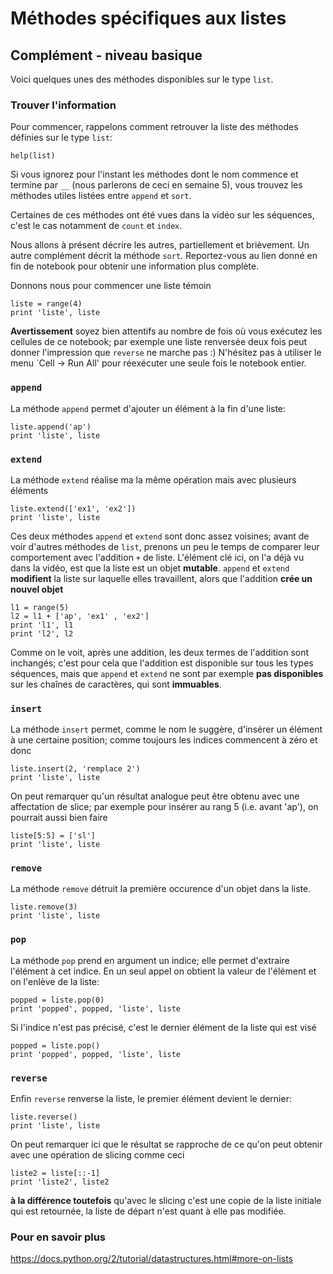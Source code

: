 
# Méthodes spécifiques aux listes

## Complément - niveau basique

Voici quelques unes des méthodes disponibles sur le type `list`.

### Trouver l'information

Pour commencer, rappelons comment retrouver la liste des méthodes définies sur
le type `list`:


    help(list)

Si vous ignorez pour l'instant les méthodes dont le nom commence et termine par
`__` (nous parlerons de ceci en semaine 5),  vous trouvez les méthodes utiles
listées entre `append` et `sort`.

Certaines de ces méthodes ont été vues dans la vidéo sur les séquences, c'est le
cas notamment de `count` et `index`.

 Nous allons à présent décrire les autres, partiellement et brièvement. Un autre
complément décrit la méthode `sort`. Reportez-vous au lien donné en fin de
notebook pour obtenir une information plus complète.

Donnons nous pour commencer une liste témoin


    liste = range(4)
    print 'liste', liste

**Avertissement** soyez bien attentifs au nombre de fois où vous exécutez les
cellules de ce notebook; par exemple une liste renversée deux fois peut donner
l'impression que `reverse` ne marche pas :) N'hésitez pas à utiliser le menu
`Cell -> Run All' pour réexécuter une seule fois le notebook entier.

### `append`

La méthode `append` permet d'ajouter un élément à la fin d'une liste:


    liste.append('ap')
    print 'liste', liste

### `extend`

La méthode `extend` réalise ma la même opération mais avec plusieurs éléments


    liste.extend(['ex1', 'ex2'])
    print 'liste', liste

Ces deux méthodes `append` et `extend` sont donc assez voisines; avant de voir
d'autres méthodes de `list`, prenons un peu le temps de comparer leur
comportement avec l'addition `+` de liste. L'élément clé ici, on l'a déjà vu
dans la vidéo, est que la liste est un objet **mutable**. `append` et `extend`
**modifient** la liste sur laquelle elles travaillent, alors que l'addition
**crée un nouvel objet**


    l1 = range(5)
    l2 = l1 + ['ap', 'ex1' , 'ex2']
    print 'l1', l1
    print 'l2', l2

Comme on le voit, après une addition, les deux termes de l'addition sont
inchangés; c'est pour cela que l'addition est disponible sur tous les types
séquences, mais que `append` et `extend` ne sont par exemple **pas disponibles**
sur les chaînes de caractères, qui sont **immuables**.

### `insert`

La méthode `insert` permet, comme le nom le suggère, d'insérer un élément à une
certaine position; comme toujours les indices commencent à zéro et donc


    liste.insert(2, 'remplace 2')
    print 'liste', liste

On peut remarquer qu'un résultat analogue peut être obtenu avec une affectation
de slice; par exemple pour insérer au rang 5 (i.e. avant 'ap'), on pourrait
aussi bien faire


    liste[5:5] = ['sl']
    print 'liste', liste

### `remove`

La méthode `remove` détruit la première occurence d'un objet dans la liste.


    liste.remove(3)
    print 'liste', liste

### `pop`

La méthode `pop` prend en argument un indice; elle permet d'extraire l'élément à
cet indice. En un seul appel on obtient la valeur de l'élément et on l'enlève de
la liste:


    popped = liste.pop(0)
    print 'popped', popped, 'liste', liste

Si l'indice n'est pas précisé, c'est le dernier élément de la liste qui est visé


    popped = liste.pop()
    print 'popped', popped, 'liste', liste

### `reverse`

Enfin `reverse` renverse la liste, le premier élément devient le dernier:


    liste.reverse()
    print 'liste', liste

On peut remarquer ici que le résultat se rapproche de ce qu'on peut obtenir avec
une opération de slicing comme ceci


    liste2 = liste[::-1]
    print 'liste2', liste2

**à la différence toutefois** qu'avec le slicing c'est une copie de la liste
initiale qui est retournée, la liste de départ n'est quant à elle pas modifiée.

### Pour en savoir plus

https://docs.python.org/2/tutorial/datastructures.html#more-on-lists

